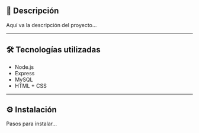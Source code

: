## 📌 Descripción

Aquí va la descripción del proyecto...

---

## 🛠️ Tecnologías utilizadas

- Node.js
- Express
- MySQL
- HTML + CSS

---

## ⚙️ Instalación

Pasos para instalar...
